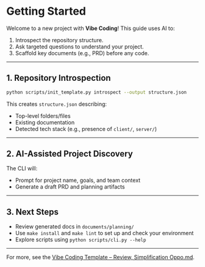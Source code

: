 # Getting Started

Welcome to a new project with **Vibe Coding**! This guide uses AI to:

1. Introspect the repository structure.
2. Ask targeted questions to understand your project.
3. Scaffold key documents (e.g., PRD) before any code.

---

## 1. Repository Introspection

```bash
python scripts/init_template.py introspect --output structure.json
```

This creates `structure.json` describing:

- Top-level folders/files
- Existing documentation
- Detected tech stack (e.g., presence of `client/`, `server/`)

---

## 2. AI-Assisted Project Discovery

The CLI will:

- Prompt for project name, goals, and team context
- Generate a draft PRD and planning artifacts

---

## 3. Next Steps

- Review generated docs in `documents/planning/`
- Use `make install` and `make lint` to set up and check your environment
- Explore scripts using `python scripts/cli.py --help`

---

For more, see the [Vibe Coding Template – Review, Simplification Oppo.md](../../Vibe%20Coding%20Template%20%E2%80%93%20Review%2C%20Simplification%20Oppo.md).
